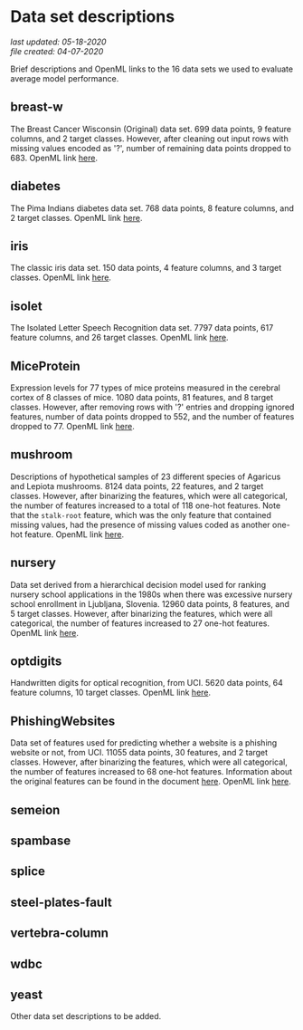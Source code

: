 # Data set descriptions

_last updated: 05-18-2020_  
_file created: 04-07-2020_

Brief descriptions and OpenML links to the 16 data sets we used to evaluate average model performance.

## breast-w

The Breast Cancer Wisconsin (Original) data set. 699 data points, 9 feature columns, and 2 target classes. However, after cleaning out input rows with missing values encoded as '?', number of remaining data points dropped to 683. OpenML link [here](https://www.openml.org/d/15).

## diabetes

The Pima Indians diabetes data set. 768 data points, 8 feature columns, and 2 target classes. OpenML link [here](https://www.openml.org/d/37).

## iris

The classic iris data set. 150 data points, 4 feature columns, and 3 target classes. OpenML link [here](https://www.openml.org/d/61).

## isolet

The Isolated Letter Speech Recognition data set. 7797 data points, 617 feature columns, and 26 target classes. OpenML link [here](https://www.openml.org/d/300).

## MiceProtein

Expression levels for 77 types of mice proteins measured in the cerebral cortex of 8 classes of mice. 1080 data points, 81 features, and 8 target classes. However, after removing rows with '?' entries and dropping ignored features, number of data points dropped to 552, and the number of features dropped to 77. OpenML link [here](https://www.openml.org/d/40966). 

## mushroom

Descriptions of hypothetical samples of 23 different species of Agaricus and Lepiota mushrooms. 8124 data points, 22 features, and 2 target classes. However, after binarizing the features, which were all categorical, the number of features increased to a total of 118 one-hot features. Note that the `stalk-root` feature, which was the only feature that contained missing values, had the presence of missing values coded as another one-hot feature. OpenML link [here](https://www.openml.org/d/24).

## nursery

Data set derived from a hierarchical decision model used for ranking nursery school applications in the 1980s when there was excessive nursery school enrollment in Ljubljana, Slovenia. 12960 data points, 8 features, and 5 target classes. However, after binarizing the features, which were all categorical, the number of features increased to 27 one-hot features. OpenML link [here](https://www.openml.org/d/26).

## optdigits

Handwritten digits for optical recognition, from UCI. 5620 data points, 64 feature columns, 10 target classes. OpenML link [here](https://www.openml.org/d/28).

## PhishingWebsites

Data set of features used for predicting whether a website is a phishing website or not, from UCI. 11055 data points, 30 features, and 2 target classes. However, after binarizing the features, which were all categorical, the number of features increased to 68 one-hot features. Information about the original features can be found in the document [here](https://archive.ics.uci.edu/ml/machine-learning-databases/00327/Phishing%20Websites%20Features.docx). OpenML link [here](https://www.openml.org/d/4534).

## semeion



## spambase

## splice

## steel-plates-fault

## vertebra-column

## wdbc

## yeast

Other data set descriptions to be added.

